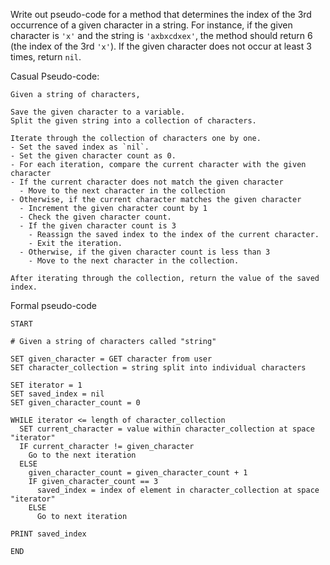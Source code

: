 Write out pseudo-code for a method that determines the index of the 3rd occurrence of a given character in a string. For instance, if the given character is `'x'` and the string is `'axbxcdxex'`, the method should return 6 (the index of the 3rd `'x'`). If the given character does not occur at least 3 times, return `nil`.

Casual Pseudo-code:
```
Given a string of characters,

Save the given character to a variable.
Split the given string into a collection of characters.

Iterate through the collection of characters one by one.
- Set the saved index as `nil`.
- Set the given character count as 0.
- For each iteration, compare the current character with the given character
- If the current character does not match the given character
  - Move to the next character in the collection
- Otherwise, if the current character matches the given character
  - Increment the given character count by 1
  - Check the given character count.
  - If the given character count is 3
    - Reassign the saved index to the index of the current character.
    - Exit the iteration.
  - Otherwise, if the given character count is less than 3
    - Move to the next character in the collection.

After iterating through the collection, return the value of the saved index.
```

Formal pseudo-code
```
START

# Given a string of characters called "string"

SET given_character = GET character from user
SET character_collection = string split into individual characters

SET iterator = 1
SET saved_index = nil
SET given_character_count = 0

WHILE iterator <= length of character_collection
  SET current_character = value within character_collection at space "iterator"
  IF current_character != given_character
    Go to the next iteration
  ELSE
    given_character_count = given_character_count + 1
    IF given_character_count == 3
      saved_index = index of element in character_collection at space "iterator"
    ELSE
      Go to next iteration

PRINT saved_index

END
```